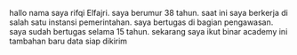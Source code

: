 hallo nama saya rifqi Elfajri.
saya berumur 38 tahun. 
saat ini saya berkerja di salah satu instansi pemerintahan.
saya bertugas di bagian pengawasan.
saya sudah bertugas selama 15 tahun.
sekarang saya ikut binar academy
ini tambahan baru
data siap dikirim